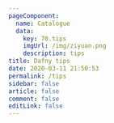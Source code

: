 ```yaml
---
pageComponent: 
  name: Catalogue
  data: 
    key: 70.tips
    imgUrl: /img/ziyuan.png
    description: tips
title: Dafny tips
date: 2020-03-11 21:50:53
permalink: /tips
sidebar: false
article: false
comment: false
editLink: false
---
```


